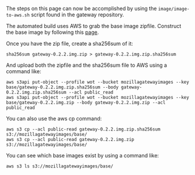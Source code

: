 The steps on this page can now be accomplished by using the `image/image-to-aws.sh` script found in the gateway repository.

The automated build uses AWS to grab the base image zipfile. Construct the base image by following this [page](https://github.com/mozilla-iot/wiki/wiki/Creating-the-base-image-file-for-the-Raspberry-Pi).

Once you have the zip file, create a sha256sum of it:
```
sha256sum gateway-0.2.2.img.zip > gateway-0.2.2.img.zip.sha256sum
```
And upload both the zipfile and the sha256sum file to AWS using a command like:
```
aws s3api put-object --profile wot --bucket mozillagatewayimages --key base/gateway-0.2.2.img.zip.sha256sum --body gateway-0.2.2.img.zip.sha256sum --acl public_read
aws s3api put-object --profile wot --bucket mozillagatewayimages --key base/gateway-0.2.2.img.zip --body gateway-0.2.2.img.zip --acl public_read
```
You can also use the aws cp command:
```
aws s3 cp --acl public-read gateway-0.2.2.img.zip.sha256sum s3://mozillagatewayimages/base/
aws s3 cp --acl public-read gateway-0.2.2.img.zip s3://mozillagatewayimages/base/
```

You can see which base images exist by using a command like:
```
aws s3 ls s3://mozillagatewayimages/base/
```